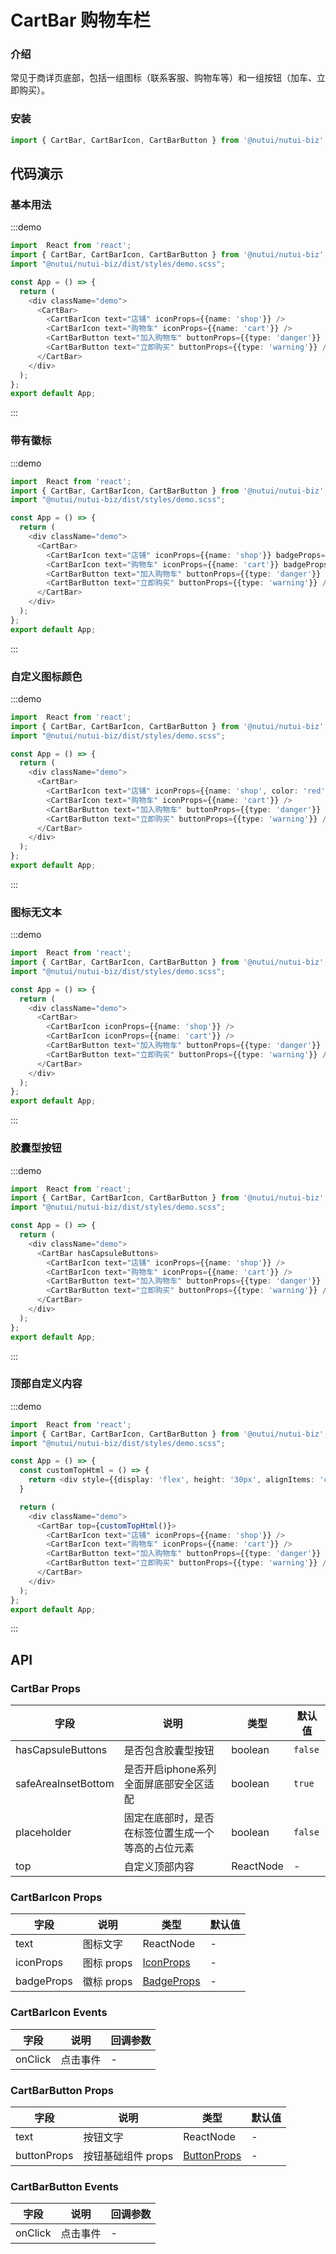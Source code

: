 #  CartBar 购物车栏

### 介绍

常见于商详页底部，包括一组图标（联系客服、购物车等）和一组按钮（加车、立即购买）。

### 安装

```javascript
import { CartBar, CartBarIcon, CartBarButton } from '@nutui/nutui-biz';
```

## 代码演示

### 基本用法

:::demo

```ts
import  React from 'react';
import { CartBar, CartBarIcon, CartBarButton } from '@nutui/nutui-biz';
import "@nutui/nutui-biz/dist/styles/demo.scss";

const App = () => {
  return (
    <div className="demo">
      <CartBar>
        <CartBarIcon text="店铺" iconProps={{name: 'shop'}} />
        <CartBarIcon text="购物车" iconProps={{name: 'cart'}} />
        <CartBarButton text="加入购物车" buttonProps={{type: 'danger'}} />
        <CartBarButton text="立即购买" buttonProps={{type: 'warning'}} />
      </CartBar>
    </div>
  );
};
export default App;

```

:::

### 带有徽标

:::demo

```ts
import  React from 'react';
import { CartBar, CartBarIcon, CartBarButton } from '@nutui/nutui-biz';
import "@nutui/nutui-biz/dist/styles/demo.scss";

const App = () => {
  return (
    <div className="demo">
      <CartBar>
        <CartBarIcon text="店铺" iconProps={{name: 'shop'}} badgeProps={{value: '10'}}  />
        <CartBarIcon text="购物车" iconProps={{name: 'cart'}} badgeProps={{dot: true}} />
        <CartBarButton text="加入购物车" buttonProps={{type: 'danger'}} />
        <CartBarButton text="立即购买" buttonProps={{type: 'warning'}} />
      </CartBar>
    </div>
  );
};
export default App;

```

:::

### 自定义图标颜色

:::demo

```ts
import  React from 'react';
import { CartBar, CartBarIcon, CartBarButton } from '@nutui/nutui-biz';
import "@nutui/nutui-biz/dist/styles/demo.scss";

const App = () => {
  return (
    <div className="demo">
      <CartBar>
        <CartBarIcon text="店铺" iconProps={{name: 'shop', color: 'red'}} />
        <CartBarIcon text="购物车" iconProps={{name: 'cart'}} />
        <CartBarButton text="加入购物车" buttonProps={{type: 'danger'}} />
        <CartBarButton text="立即购买" buttonProps={{type: 'warning'}} />
      </CartBar>
    </div>
  );
};
export default App;

```


:::

### 图标无文本

:::demo

```ts
import  React from 'react';
import { CartBar, CartBarIcon, CartBarButton } from '@nutui/nutui-biz';
import "@nutui/nutui-biz/dist/styles/demo.scss";

const App = () => {
  return (
    <div className="demo">
      <CartBar>
        <CartBarIcon iconProps={{name: 'shop'}} />
        <CartBarIcon iconProps={{name: 'cart'}} />
        <CartBarButton text="加入购物车" buttonProps={{type: 'danger'}} />
        <CartBarButton text="立即购买" buttonProps={{type: 'warning'}} />
      </CartBar>
    </div>
  );
};
export default App;

```

:::

### 胶囊型按钮

:::demo

```ts
import  React from 'react';
import { CartBar, CartBarIcon, CartBarButton } from '@nutui/nutui-biz';
import "@nutui/nutui-biz/dist/styles/demo.scss";

const App = () => {
  return (
    <div className="demo">
      <CartBar hasCapsuleButtons>
        <CartBarIcon text="店铺" iconProps={{name: 'shop'}} />
        <CartBarIcon text="购物车" iconProps={{name: 'cart'}} />
        <CartBarButton text="加入购物车" buttonProps={{type: 'danger'}} />
        <CartBarButton text="立即购买" buttonProps={{type: 'warning'}} />
      </CartBar>
    </div>
  );
};
export default App;

```

:::

### 顶部自定义内容

:::demo

```ts
import  React from 'react';
import { CartBar, CartBarIcon, CartBarButton } from '@nutui/nutui-biz';
import "@nutui/nutui-biz/dist/styles/demo.scss";

const App = () => {
  const customTopHtml = () => {
    return <div style={{display: 'flex', height: '30px', alignItems: 'center', justifyContent: 'center', color: 'red'}}>我是自定义内容！</div>
  }

  return (
    <div className="demo">
      <CartBar top={customTopHtml()}>
        <CartBarIcon text="店铺" iconProps={{name: 'shop'}} />
        <CartBarIcon text="购物车" iconProps={{name: 'cart'}} />
        <CartBarButton text="加入购物车" buttonProps={{type: 'danger'}} />
        <CartBarButton text="立即购买" buttonProps={{type: 'warning'}} />
      </CartBar>
    </div>
  );
};
export default App;

```

:::




## API


### CartBar Props


| 字段    | 说明                                       | 类型    | 默认值    |
|---------|--------------------------------------------|---------|-----------|
| hasCapsuleButtons   | 是否包含胶囊型按钮                                 | boolean  | `false`          |
| safeAreaInsetBottom   | 是否开启iphone系列全面屏底部安全区适配                                 | boolean  | `true`          |
| placeholder   | 固定在底部时，是否在标签位置生成一个等高的占位元素                                 | boolean  | `false`          |
| top | 自定义顶部内容 |ReactNode  | -          |


### CartBarIcon Props


| 字段    | 说明                                       | 类型    | 默认值    |
|---------|--------------------------------------------|---------|-----------|
| text   | 图标文字                                 | ReactNode  | -         |
| iconProps   | 图标 props                                 | [IconProps](https://nutui.jd.com/h5/react/1x/#/zh-CN/component/icon)  | -         |
| badgeProps   | 徽标 props                                 | [BadgeProps](https://nutui.jd.com/h5/react/1x/#/zh-CN/component/badge)  | -         |


### CartBarIcon Events
| 字段 | 说明 | 回调参数 |
|----- | ----- | -----  |
| onClick | 点击事件 |  - |



### CartBarButton Props


| 字段    | 说明                                       | 类型    | 默认值    |
|---------|--------------------------------------------|---------|-----------|
| text   | 按钮文字                                 | ReactNode  | -         |
| buttonProps   | 按钮基础组件 props                                 | [ButtonProps](https://nutui.jd.com/h5/react/1x/#/zh-CN/component/button)  | -         |


### CartBarButton Events
| 字段 | 说明 | 回调参数 |
|----- | ----- | -----  |
| onClick | 点击事件 |  - |
